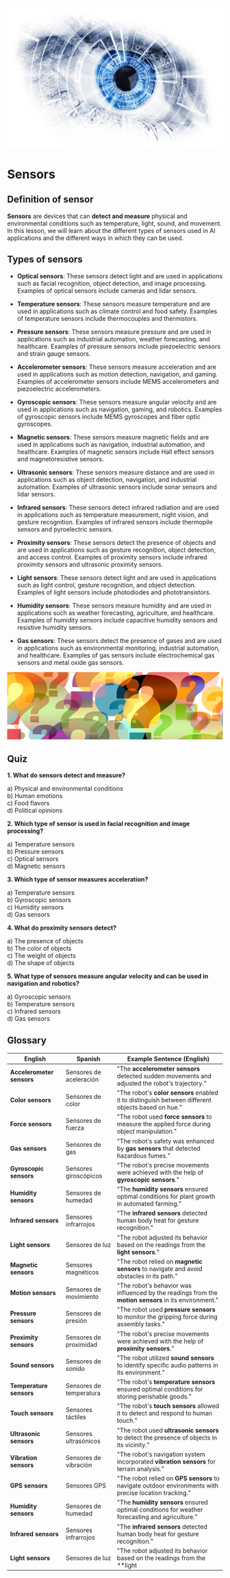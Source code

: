 ![Computer Vision](images/computer_vision.jpg)

# Sensors

## Definition of sensor

**Sensors** are devices that can **detect and measure** physical and environmental conditions such as temperature, light, sound, and movement. In this lesson, we will learn about the different types of sensors used in AI applications and the different ways in which they can be used.

## Types of sensors

- **Optical sensors**: These sensors detect light and are used in applications such as facial recognition, object detection, and image processing. Examples of optical sensors include cameras and lidar sensors.

- **Temperature sensors**: These sensors measure temperature and are used in applications such as climate control and food safety. Examples of temperature sensors include thermocouples and thermistors.

- **Pressure sensors**: These sensors measure pressure and are used in applications such as industrial automation, weather forecasting, and healthcare. Examples of pressure sensors include piezoelectric sensors and strain gauge sensors.

- **Accelerometer sensors**: These sensors measure acceleration and are used in applications such as motion detection, navigation, and gaming. Examples of accelerometer sensors include MEMS accelerometers and piezoelectric accelerometers.

- **Gyroscopic sensors**: These sensors measure angular velocity and are used in applications such as navigation, gaming, and robotics. Examples of gyroscopic sensors include MEMS gyroscopes and fiber optic gyroscopes.

- **Magnetic sensors**: These sensors measure magnetic fields and are used in applications such as navigation, industrial automation, and healthcare. Examples of magnetic sensors include Hall effect sensors and magnetoresistive sensors.

- **Ultrasonic sensors**: These sensors measure distance and are used in applications such as object detection, navigation, and industrial automation. Examples of ultrasonic sensors include sonar sensors and lidar sensors.

- **Infrared sensors**: These sensors detect infrared radiation and are used in applications such as temperature measurement, night vision, and gesture recognition. Examples of infrared sensors include thermopile sensors and pyroelectric sensors.

- **Proximity sensors**: These sensors detect the presence of objects and are used in applications such as gesture recognition, object detection, and access control. Examples of proximity sensors include infrared proximity sensors and ultrasonic proximity sensors.

- **Light sensors**: These sensors detect light and are used in applications such as light control, gesture recognition, and object detection. Examples of light sensors include photodiodes and phototransistors.

- **Humidity sensors**: These sensors measure humidity and are used in applications such as weather forecasting, agriculture, and healthcare. Examples of humidity sensors include capacitive humidity sensors and resistive humidity sensors.

- **Gas sensors**: These sensors detect the presence of gases and are used in applications such as environmental monitoring, industrial automation, and healthcare. Examples of gas sensors include electrochemical gas sensors and metal oxide gas sensors.

![Computer Vision](images/quiz.jpg)

## Quiz

**1. What do sensors detect and measure?**

a) Physical and environmental conditions<br/>
b) Human emotions<br/>
c) Food flavors<br/>
d) Political opinions<br/>

**2. Which type of sensor is used in facial recognition and image processing?**

a) Temperature sensors<br/>
b) Pressure sensors<br/>
c) Optical sensors<br/>
d) Magnetic sensors<br/>

**3. Which type of sensor measures acceleration?**

a) Temperature sensors<br/>
b) Gyroscopic sensors<br/>
c) Humidity sensors<br/>
d) Gas sensors<br/>

**4. What do proximity sensors detect?**

a) The presence of objects<br/>
b) The color of objects<br/>
c) The weight of objects<br/>
d) The shape of objects<br/>

**5. What type of sensors measure angular velocity and can be used in navigation and robotics?**

a) Gyroscopic sensors<br/>
b) Temperature sensors<br/>
c) Infrared sensors<br/>
d) Gas sensors<br/>

## Glossary

| English                  | Spanish                   | Example Sentence (English)                                                                         |
|--------------------------|---------------------------|----------------------------------------------------------------------------------------------------|
| **Accelerometer sensors**| Sensores de aceleración   | "The **accelerometer sensors** detected sudden movements and adjusted the robot's trajectory."       |
| **Color sensors**        | Sensores de color         | "The robot's **color sensors** enabled it to distinguish between different objects based on hue."     |
| **Force sensors**        | Sensores de fuerza        | "The robot used **force sensors** to measure the applied force during object manipulation."          |
| **Gas sensors**          | Sensores de gas           | "The robot's safety was enhanced by **gas sensors** that detected hazardous fumes."                  |
| **Gyroscopic sensors**   | Sensores giroscópicos     | "The robot's precise movements were achieved with the help of **gyroscopic sensors**."               |
| **Humidity sensors**     | Sensores de humedad       | "The **humidity sensors** ensured optimal conditions for plant growth in automated farming."         |
| **Infrared sensors**     | Sensores infrarrojos      | "The **infrared sensors** detected human body heat for gesture recognition."                         |
| **Light sensors**        | Sensores de luz           | "The robot adjusted its behavior based on the readings from the **light sensors**."                  |
| **Magnetic sensors**     | Sensores magnéticos       | "The robot relied on **magnetic sensors** to navigate and avoid obstacles in its path."              |
| **Motion sensors**       | Sensores de movimiento    | "The robot's behavior was influenced by the readings from the **motion sensors** in its environment."|
| **Pressure sensors**     | Sensores de presión       | "The robot used **pressure sensors** to monitor the gripping force during assembly tasks."           |
| **Proximity sensors**    | Sensores de proximidad    | "The robot's precise movements were achieved with the help of **proximity sensors**."               |
| **Sound sensors**        | Sensores de sonido        | "The robot utilized **sound sensors** to identify specific audio patterns in its environment."       |
| **Temperature sensors**  | Sensores de temperatura   | "The robot's **temperature sensors** ensured optimal conditions for storing perishable goods."        |
| **Touch sensors**        | Sensores táctiles         | "The robot's **touch sensors** allowed it to detect and respond to human touch."                     |
| **Ultrasonic sensors**   | Sensores ultrasónicos     | "The robot used **ultrasonic sensors** to detect the presence of objects in its vicinity."           |
| **Vibration sensors**    | Sensores de vibración     | "The robot's navigation system incorporated **vibration sensors** for terrain analysis."             |
| **GPS sensors**          | Sensores GPS              | "The robot relied on **GPS sensors** to navigate outdoor environments with precise location tracking."|
| **Humidity sensors**     | Sensores de humedad       | "The **humidity sensors** ensured optimal conditions for weather forecasting and agriculture."       |
| **Infrared sensors**     | Sensores infrarrojos      | "The **infrared sensors** detected human body heat for gesture recognition."                         |
| **Light sensors**        | Sensores de luz           | "The robot adjusted its behavior based on the readings from the **light